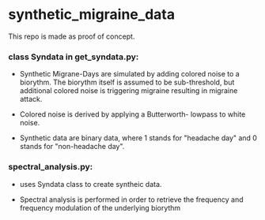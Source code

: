 #  synthetic_migraine_data

This repo is made as proof of concept.


### class Syndata in get_syndata.py:

* Synthetic Migrane-Days are simulated by adding colored noise to a 
biorythm. The biorythm itself is assumed to be sub-threshold, but additional
colored noise is triggering migraine resulting in migraine attack.

* Colored noise is derived by applying a Butterworth- lowpass to white noise.


* Synthetic data are binary data, where 1 stands for "headache day" and 0 stands for "non-headache day".


### spectral_analysis.py:

* uses Syndata class to create syntheic data.

* Spectral analysis is performed in order to retrieve the frequency and frequency modulation of the
underlying biorythm
